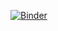 [![Binder](https://mybinder.org/badge_logo.svg)](https://mybinder.org/v2/gh/rod-duarte/EnglishProject/main?labpath=%2Fvoila%2Frender%2FProject2WebpageF.ipynb)
